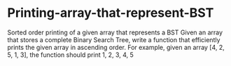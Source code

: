 # Printing-array-that-represent-BST
Sorted order printing of a given array that represents a BST Given an array that stores a complete Binary Search Tree, write a function that efficiently prints the given array in ascending order.  For example, given an array [4, 2, 5, 1, 3], the function should print 1, 2, 3, 4, 5
